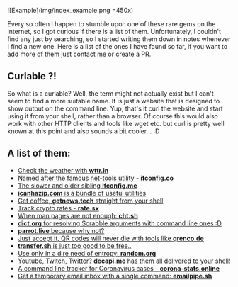 ![Example](img/index_example.png =450x)

Every so often I happen to stumble upon one of these rare gems on the internet, so I got curious if there is a 
list of them. Unfortunately, I couldn't find any just by searching, so I started writing them down in notes whenever I find a new one. Here is a list of the ones I have found so far, if you want to add more of them just contact me or create a PR. 


## Curlable ?!
So what is a curlable? Well, the term might not actually exist but I can't seem to find a more suitable name. It is just a website that is designed to show output on the command line. Yup, that's it curl the website and start using it from your shell, rather than a browser. Of course this would also work with other HTTP clients and tools like wget etc. but curl is pretty well known at this point and also sounds a bit cooler... :D 


## A list of them: 
- [Check the weather with **wttr.in**](wttr-in.html)
- [Named after the famous net-tools utility - **ifconfig.co**](ifconfig-co.html)
- [The slower and older sibling **ifconfig.me**](test_article.html)
- [**icanhazip.com** is a bundle of useful utilities](test_article.html)
- [Get coffee, **getnews.tech** straight from your shell](test_article.html)
- [Track crypto rates - **rate.sx**](test_article.html)
- [When man pages are not enough: **cht.sh**](test_article.html)
- [**dict.org** for resolving Scrabble arguments with command line ones :D](test_article.html)
- [**parrot.live** because why not?](test_article.html)
- [Just accept it, QR codes will never die with tools like **qrenco.de**](test_article.html)
- [**transfer.sh** is just too good to be free..](test_article.html)
- [Use only in a dire need of entropy: **random.org**](test_article.html)
- [Youtube, Twitch, Twitter? **decapi.me** has them all delivered to your shell!](test_article.html)
- [A command line tracker for Coronavirus cases - **corona-stats.online** ](test_article.html)
- [Get a temporary email inbox with a single command: **emailpipe.sh**](test_article.html)